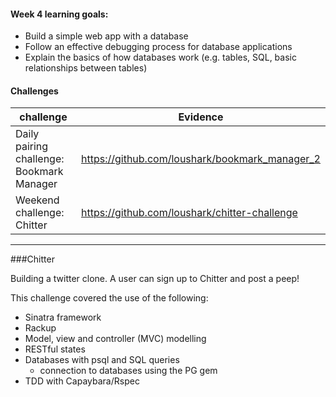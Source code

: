 #### Week 4 learning goals:

- Build a simple web app with a database
- Follow an effective debugging process for database applications
- Explain the basics of how databases work (e.g. tables, SQL, basic relationships between tables)


#### Challenges

| challenge                                      | Evidence                                        |
| -----------------------------------------------|-------------------------------------------------|
| Daily pairing challenge: Bookmark Manager      | https://github.com/loushark/bookmark_manager_2  |
| Weekend challenge: Chitter                     | https://github.com/loushark/chitter-challenge   |

----

###Chitter

Building a twitter clone.
A user can sign up to Chitter and post a peep!

This challenge covered the use of the following:
- Sinatra framework
- Rackup
- Model, view and controller (MVC) modelling
- RESTful states
- Databases with psql and SQL queries
  - connection to databases using the PG gem
- TDD with Capaybara/Rspec




